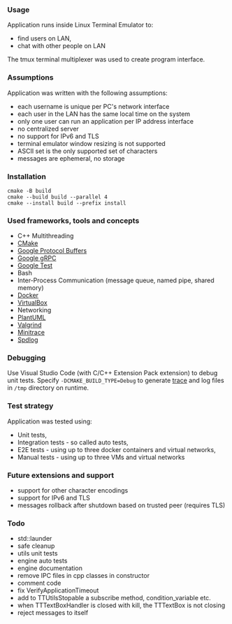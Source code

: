 ### Usage
Application runs inside Linux Terminal Emulator to:
- find users on LAN,
- chat with other people on LAN

The tmux terminal multiplexer was used to create program interface.

### Assumptions
Application was written with the following assumptions:
- each username is unique per PC's network interface
- each user in the LAN has the same local time on the system
- only one user can run an application per IP address interface
- no centralized server
- no support for IPv6 and TLS
- terminal emulator window resizing is not supported
- ASCII set is the only supported set of characters
- messages are ephemeral, no storage

### Installation
```
cmake -B build
cmake --build build --parallel 4
cmake --install build --prefix install
```

### Used frameworks, tools and concepts
- C++ Multithreading
- [CMake](https://cmake.org/)
- [Google Protocol Buffers](https://protobuf.dev/)
- [Google gRPC](https://grpc.io/)
- [Google Test](https://google.github.io/googletest/)
- Bash
- Inter-Process Communication (message queue, named pipe, shared memory)
- [Docker](https://www.docker.com/)
- [VirtualBox](https://www.virtualbox.org/)
- Networking
- [PlantUML](https://valgrind.org/)
- [Valgrind](https://valgrind.org/)
- [Minitrace](https://github.com/hrydgard/minitrace)
- [Spdlog](https://github.com/gabime/spdlog)

### Debugging
Use Visual Studio Code (with C/C++ Extension Pack extension) to debug unit tests. Specify `-DCMAKE_BUILD_TYPE=Debug` to generate [trace](chrome://tracing/) and log files in `/tmp` directory on runtime.

### Test strategy
Application was tested using:
- Unit tests,
- Integration tests - so called auto tests,
- E2E tests - using up to three docker containers and virtual networks,
- Manual tests - using up to three VMs and virtual networks

### Future extensions and support
- support for other character encodings
- support for IPv6 and TLS
- messages rollback after shutdown based on trusted peer (requires TLS)

### Todo
- std::launder
- safe cleanup
- utils unit tests
- engine auto tests
- engine documentation
- remove IPC files in cpp classes in constructor
- comment code
- fix VerifyApplicationTimeout
- add to TTUtilsStopable a subscribe method, condition_variable etc.
- when TTTextBoxHandler is closed with kill, the TTTextBox is not closing
- reject messages to itself
